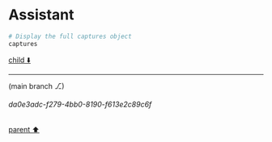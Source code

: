 # Assistant

```python
# Display the full captures object
captures
```

[child ⬇️](#da0e3adc-f279-4bb0-8190-f613e2c89c6f)

---

(main branch ⎇)
###### da0e3adc-f279-4bb0-8190-f613e2c89c6f
[parent ⬆️](#08eb7667-59b0-4428-bac9-03470a3c43e9)
